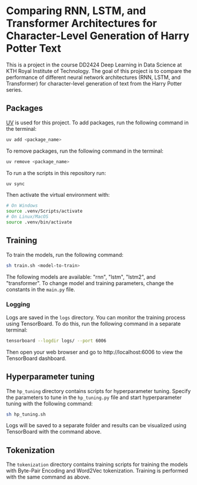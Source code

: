 # Comparing RNN, LSTM, and Transformer Architectures for Character-Level Generation of Harry Potter Text

This is a project in the course DD2424 Deep Learning in Data Science at KTH Royal Institute of Technology. The goal of this project is to compare the performance of different neural network architectures (RNN, LSTM, and Transformer) for character-level generation of text from the Harry Potter series.

## Packages

[UV](https://docs.astral.sh/uv/getting-started/) is used for this project. To add packages, run the following command in the terminal:
```bash
uv add <package_name>
```
To remove packages, run the following command in the terminal:
```bash
uv remove <package_name>
```
To run a the scripts in this repository run:
```bash
uv sync
```
Then activate the virtual environment with:
```bash
# On Windows
source .venv/Scripts/activate
# On Linux/MacOS
source .venv/bin/activate
```

## Training

To train the models, run the following command:
```bash
sh train.sh <model-to-train>
```
The following models are available: "rnn", "lstm", "lstm2", and "transformer". To change model and training parameters, change the constants in the `main.py` file.

### Logging

Logs are saved in the `logs` directory. You can monitor the training process using TensorBoard. To do this, run the following command in a separate terminal:

```bash
tensorboard --logdir logs/ --port 6006
```

Then open your web browser and go to http://localhost:6006 to view the TensorBoard dashboard.

## Hyperparameter tuning

The `hp_tuning` directory contains scripts for hyperparameter tuning. Specify the parameters to tune in the `hp_tuning.py` file and start hyperparameter tuning with the following command:
```bash
sh hp_tuning.sh
```
Logs will be saved to a separate folder and results can be visualized using TensorBoard with the command above.

## Tokenization

The `tokenization` directory contains training scripts for training the models with Byte-Pair Encoding and Word2Vec tokenization. Training is performed with the same command as above.
